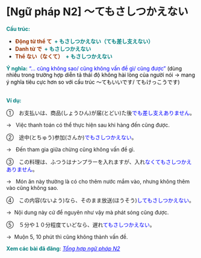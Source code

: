# [Ngữ pháp N2] 〜てもさしつかえない
<div class="entry-content">
<p><strong><span style="color: #008080;">Cấu trúc: </span></strong></p>
<ul>
<li><strong><span style="color: #008080;"><span style="color: #993300;">Động từ thể て </span> + もさしつかえない（ても差し支えない）</span></strong></li>
<li><strong><span style="color: #008080;"><span style="color: #993300;">Danh từ で</span>  + もさしつかえない</span></strong></li>
<li><strong><span style="color: #008080;"><span style="color: #993300;">Thể ない（なくて）</span>  + もさしつかえない</span></strong></li>
</ul>
<p><strong><span style="color: #008080;">Ý nghĩa:</span></strong><span style="color: #0000ff;"> “… cũng không sao/ cũng không vấn đề gì/ cũng được” <span style="color: #000000;">(dùng nhiều trong trường hợp diễn tả thái độ không hài lòng của người nói → mang ý nghĩa tiêu cực hơn so với cấu trúc 〜てもいいです/ てもけっこうです)</span></span></p>
<p><ins class="adsbygoogle adslot_1" data-ad-client="ca-pub-2233580070484357" data-ad-slot="4413057825" style="display: inline-block;"></ins><br/>
<script>// <![CDATA[ (adsbygoogle = window.adsbygoogle || []).push({}); // ]]&gt;</script><br/>
<strong><span style="color: #008080;">Ví dụ:</span></strong></p>
<p>①　お支払いは、商品(しょうひん)が届(とどい)た後<span style="color: #0000ff;">でも差し支えありません</span>。</p>
<p>→   Việc thanh toán có thể thực hiện sau khi hàng đến cũng được.</p>
<p>②　途中(とちゅう)参加(さんか)<span style="color: #0000ff;">でもさしつかえない</span>。</p>
<p>→   Đến tham gia giữa chừng cũng không vấn đề gì.</p>
<p>③　この料理は、ふつうはナンプラーを入れますが、入れ<span style="color: #0000ff;">なくてもさしつかえありません</span>。</p>
<p>→   Món ăn này thường là có cho thêm nước mắm vào, nhưng không thêm vào cũng không sao.</p>
<p>④　この内容(ないよう)なら、そのまま放送(ほうそう)<span style="color: #0000ff;">してもさしつかえない</span>。</p>
<p>→  Nội dung này cứ để nguyên như vậy mà phát sóng cũng được.</p>
<p>⑤　５分や１０分程度ていどなら、遅れ<span style="color: #0000ff;">てもさしつかえない</span>。</p>
<p>→  Muộn 5, 10 phút thì cũng không thành vấn đề.</p>
<p><strong><span style="color: #008080;">Xem các bài đã đăng</span></strong>: <span style="color: #0000ff;"><em><a href="https://bikae.net/ngu-phap/tong-hop-ngu-phap-n2/" style="color: #0000ff;" target="_blank">Tổng hợp ngữ pháp N2</a></em></span></p>

</div>